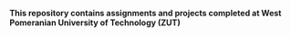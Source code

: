 <b>This repository contains assignments and projects completed at West Pomeranian University of Technology (ZUT)</b>
